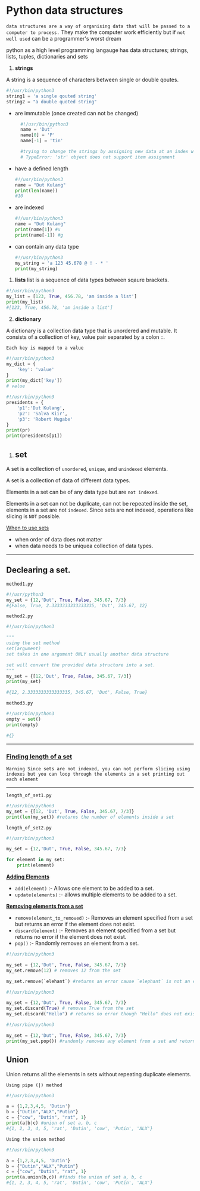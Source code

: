 # Python data structures

`data structures are a way of organising data that will be passed to a computer to process.` They make the computer work efficiently but if `not well used` can be a programmer's worst dream

python as a high level programming langauge has data structures; strings, lists, tuples, dictionaries and sets

1. **strings**

A string is a sequence of characters between single or double qoutes.

```py
#!/usr/bin/python3
string1 = 'a single qouted string'
string2 = "a double quoted string"
```
- are immutable (once created can not be changed)
  ```py
    #!/usr/bin/python3
    name = 'Dut'
    name[0] = 'P'
    name[-1] = 'tin'

    #trying to change the strings by assigning new data at an index will cause an error 
    # TypeError: 'str' object does not support item assignment
    ```
- have a defined length
     ```py
    #!/usr/bin/python3
    name = "Dut Kulang"
    print(len(name))
    #10
    ```
- are indexed
    ```py
    #!/usr/bin/python3
    name = "Dut Kulang"
    print(name[1]) #u
    print(name[-1]) #g
    ```
- can contain any data type
    ```py
    #!/usr/bin/python3
    my_string = 'a 123 45.678 @ ! - * '
    print(my_string)
 
    ```

1. **lists**
list is a sequence of data types between sqaure brackets.
```py
#!/usr/bin/python3
my_list = [123, True, 456.78, 'am inside a list']
print(my_list)
#[123, True, 456.78, 'am inside a list']
```

2. **dictionary**

A dictionary is a collection data type that is unordered and mutable. It consists of a collection of key, value pair separated by a colon `:`.

`Each key is mapped to a value`

```py
#!/usr/bin/python3
my_dict = {
    'key': 'value'
}
print(my_dict['key'])
# value
```

```py
#!/usr/bin/python3
presidents = {
    'p1':'Dut Kulang',
    'p2': 'Salva Kiir',
    'p3': 'Robert Mugabe'
}
print(pr)
print(presidents[p1])

```

1. ## **set**

A set is a collection of `unordered`, `unique`, and `unindexed` elements.

A set is a collection of data of different data types.

Elements in a set can be of any data type but are `not indexed`.

Elements in a set can not be duplicate, can not be repeated inside the set, elements in a set are not `indexed`. Since sets are not indexed, operations like slicing is `NOT` possible.


<ins>When to use sets</ins>
- when order of data does not matter
- when data needs to be uniquea collection of data types.

<hr>

## Declearing a set.

`method1.py`

```py
#!/usr/python3
my_set = {12,'Dut', True, False, 345.67, 7/3}
#{False, True, 2.3333333333333335, 'Dut', 345.67, 12}
```

`method2.py`

```py
#!/usr/bin/python3

"""
using the set method
set(argument)
set takes in one argument ONLY usually another data structure

set will convert the provided data structure into a set. 
"""
my_set = {[12,'Dut', True, False, 345.67, 7/3]}
print(my_set)

#{12, 2.3333333333333335, 345.67, 'Dut', False, True}
```
`method3.py`

```py
#!/usr/bin/python3
empty = set()
print(empty)

#{}
```
<hr>

### <ins>Finding length  of a set

`Warning Since sets are not indexed, you can not perform slicing using indexes but you can loop through the elements in a set printing out each element`
<hr>

`length_of_set1.py`
```py
#!/usr/bin/python3
my_set = {[12, 'Dut', True, False, 345.67, 7/3]}
print(len(my_set)) #returns the number of elements inside a set
```

`length_of_set2.py`
```py
#!/usr/bin/python3

my_set = {12,'Dut', True, False, 345.67, 7/3}

for element in my_set:
    print(element)
```

<ins>**Adding Elements**

- `add(element)` :- Allows one element to be added to a set.
- `update(elements)` :- allows multiple elements to be added to a set.

<ins>**Removing elements from a set**

- `remove(element_to_removed)` :- Removes an element specified from a set but returns an error if the element does not exist.
- `discard(element)` :- Removes an element specified from a set but returns no error if the element does not exist.
- `pop()` :- Randomly removes an element from a set.

```py
#!/usr/bin/python3

my_set = {12,'Dut', True, False, 345.67, 7/3}
my_set.remove(12) # removes 12 from the set

my_set.remove(`elehant`) #returns an error cause `elephant` is not an element in the set
```

```py
#!/usr/bin/python3

my_set = {12,'Dut', True, False, 345.67, 7/3}
my_set.discard(True) # removes True from the set
my_set.discard("Hello") # returns no error though "Hello" does not exist
```

```py
#!/usr/bin/python3

my_set = {12,'Dut', True, False, 345.67, 7/3}
print(my_set.pop()) #randomly removes any element from a set and returns the deleted element
```

## **Union**
Union returns all the elements in sets without repeating duplicate elements.

`Using pipe (|) method`
```py
#!/usr/bin/python3

a = {1,2,3,4,5, 'Dutin'}
b = {"Dutin","ALX","Putin"}
c = {"cow", "Dutin", "rat", 1}
print(a|b|c) #union of set a, b, c
#{1, 2, 3, 4, 5, 'rat', 'Dutin', 'cow', 'Putin', 'ALX'}
```

`Using the union method`
```py
#!/usr/bin/python3

a = {1,2,3,4,5, 'Dutin'}
b = {"Dutin","ALX","Putin"}
c = {"cow", "Dutin", "rat", 1}
print(a.union(b,c)) #finds the union of set a, b, c
#{1, 2, 3, 4, 5, 'rat', 'Dutin', 'cow', 'Putin', 'ALX'}
```
